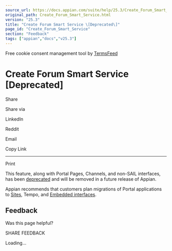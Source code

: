 ```yaml
---
source_url: https://docs.appian.com/suite/help/25.3/Create_Forum_Smart_Service.html
original_path: Create_Forum_Smart_Service.html
version: "25.3"
title: "Create Forum Smart Service \[Deprecated\]"
page_id: "Create_Forum_Smart_Service"
section: "Feedback"
tags: ["appian","docs","v25.3"]
---
```



Free cookie consent management tool by [TermsFeed](https://www.termsfeed.com/)

# Create Forum Smart Service \[Deprecated\]

Share

Share via

LinkedIn

Reddit

Email

Copy Link

* * *

Print

This feature, along with Portal Pages, Channels, and non-SAIL interfaces, has been [deprecated](Deprecated_Features.html) and will be removed in a future release of Appian.

Appian recommends that customers plan migrations of Portal applications to [Sites](Sites.html), Tempo, and [Embedded interfaces](Embedded_Interfaces.html).

## Feedback

Was this page helpful?

SHARE FEEDBACK

Loading...